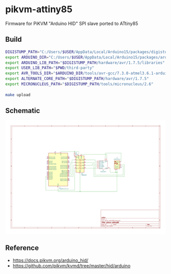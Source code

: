 # pikvm-attiny85

Firmware for PiKVM "Arduino HID" SPI slave ported to ATtiny85

## Build
```bash
DIGISTUMP_PATH="C:/Users/$USER/AppData/Local/Arduino15/packages/digistump"
export ARDUINO_DIR="C:/Users/$USER/AppData/Local/Arduino15/packages/arduino"
export ARDUINO_LIB_PATH="$DIGISTUMP_PATH/hardware/avr/1.7.5/libraries"
export USER_LIB_PATH="$PWD/third-party"
export AVR_TOOLS_DIR="$ARDUINO_DIR/tools/avr-gcc/7.3.0-atmel3.6.1-arduino7"
export ALTERNATE_CORE_PATH="$DIGISTUMP_PATH/hardware/avr/1.7.5"
export MICRONUCLEUS_PATH="$DIGISTUMP_PATH/tools/micronucleus/2.6"

make upload
```

## Schematic
![pikvm-attiny85](pcb/pikvm-attiny85.svg)

## Reference

- https://docs.pikvm.org/arduino_hid/
- https://github.com/pikvm/kvmd/tree/master/hid/arduino
